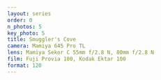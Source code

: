 ```yaml
---
layout: series
order: 0
n_photos: 5
key_photo: 5
title: Smuggler's Cove
camera: Mamiya 645 Pro TL
lens: Mamiya Sekor C 55mm f/2.8 N, 80mm f/2.8 N
film: Fuji Provia 100, Kodak Ektar 100
format: 120
---
```

